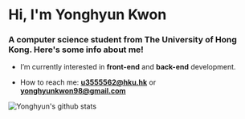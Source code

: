 <h1 align="">Hi, I'm Yonghyun Kwon</h1>
<h3 align="">A computer science student from The University of Hong Kong. Here's some info about me!</h3>

- I’m currently interested in **front-end** and **back-end** development.

- How to reach me: **u3555562@hku.hk** or **yonghyunkwon98@gmail.com**

![Yonghyun's github stats](https://github-readme-stats.vercel.app/api?username=Yonghyunkkk&show_icons=true&theme=tokyonight)


